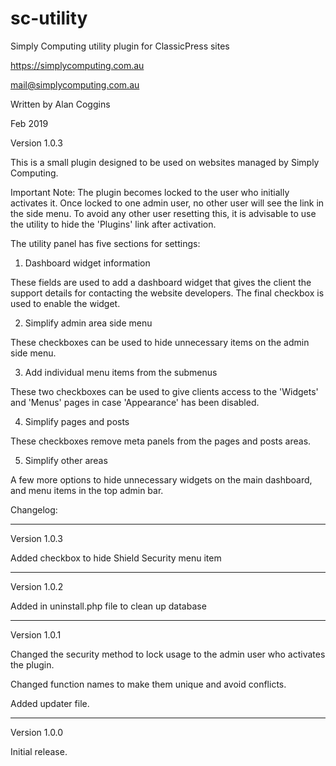 # sc-utility
Simply Computing utility plugin for ClassicPress sites

https://simplycomputing.com.au

mail@simplycomputing.com.au

Written by Alan Coggins

Feb 2019

Version 1.0.3


This is a small plugin designed to be used on websites managed by Simply Computing.

Important Note: The plugin becomes locked to the user who initially activates it. Once locked to one admin user, no other user will see the link in the side menu. To avoid any other user resetting this, it is advisable to use the utility to hide the 'Plugins' link after activation.

The utility panel has five sections for settings:

1. Dashboard widget information

These fields are used to add a dashboard widget that gives the client the support details for contacting the website developers. The final checkbox is used to enable the widget.

2. Simplify admin area side menu

These checkboxes can be used to hide unnecessary items on the admin side menu. 

3. Add individual menu items from the submenus

These two checkboxes can be used to give clients access to the 'Widgets' and 'Menus' pages in case 'Appearance' has been disabled.

4. Simplify pages and posts

These checkboxes remove meta panels from the pages and posts areas.

5. Simplify other areas

A few more options to hide unnecessary widgets on the main dashboard, and menu items in the top admin bar.


Changelog:

------------

Version 1.0.3

Added checkbox to hide Shield Security menu item

------------

Version 1.0.2

Added in uninstall.php file to clean up database


------------

Version 1.0.1 

Changed the security method to lock usage to the admin user who activates the plugin.

Changed function names to make them unique and avoid conflicts.

Added updater file.


------------

Version 1.0.0 

Initial release.
